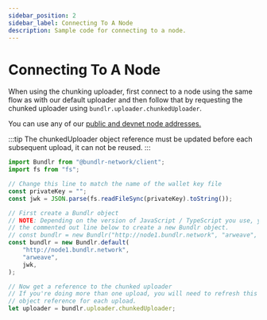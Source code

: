 ```yaml
---
sidebar_position: 2
sidebar_label: Connecting To A Node
description: Sample code for connecting to a node.
---
```


# Connecting To A Node

When using the chunking uploader, first connect to a node using the same flow as with our default uploader and then follow that by requesting the chunked uploader using `bundlr.uploader.chunkedUploader`.

You can use any of our [public and devnet node addresses.](/sdk/basic-features/connecting-node)

:::tip
The chunkedUploader object reference must be updated before each subsequent upload, it can not be reused.
:::

```js
import Bundlr from "@bundlr-network/client";
import fs from "fs";

// Change this line to match the name of the wallet key file
const privateKey = "";
const jwk = JSON.parse(fs.readFileSync(privateKey).toString());

// First create a Bundlr object
// NOTE: Depending on the version of JavaScript / TypeScript you use, you may need to use
// the commented out line below to create a new Bundlr object.
// const bundlr = new Bundlr("http://node1.bundlr.network", "arweave", jwk);
const bundlr = new Bundlr.default(
	"http://node1.bundlr.network",
	"arweave",
	jwk,
);

// Now get a reference to the chunked uploader
// If you're doing more than one upload, you will need to refresh this
// object reference for each upload.
let uploader = bundlr.uploader.chunkedUploader;
```
